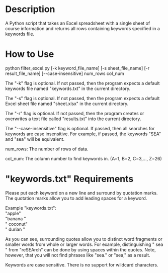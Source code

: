 # Description
A Python script that takes an Excel spreadsheet with a single sheet of course
information and returns all rows containing keywords specified in a keywords file.

# How to Use
python filter\_excel.py [-k keyword\_file\_name]
                        [-s sheet\_file\_name]
                        [-r result\_file\_name]
                        [\-\-case-insensitive]
                        num\_rows
                        col\_num

The "-k" flag is optional. If not passed, then the program expects a default
keywords file named "keywords.txt" in the current directory.

The "-s" flag is optional. If not passed, then the program expects a default
Excel sheet file named "sheet.xlsx" in the current directory.

The "-r" flag is optional. If not passed, then the program creates or
overwrites a text file called "results.txt" into the current directory.

The "--case-insensitive" flag is optional. If passed, then all searches for
keywords are case insensitive. For example, if passed, the keywords "SEA" and
"sea" will be equivalent.

num\_rows: The number of rows of data.

col\_num: The column number to find keywords in. (A=1, B=2, C=3,..., Z=26)

# "keywords.txt" Requirements
Please put each keyword on a new line and surround by quotation marks. The
quotation marks allow you to add leading spaces for a keyword.

Example "keywords.txt":  
"apple"  
"banana "  
" coconut"  
" durian "  

As you can see, surrounding quotes allow you to distinct word fragments
or smaller words from whole or larger words. For example, distinguishing
" sea " from "reSEArch" can be done by using spaces within the quotes. Note,
however, that you will not find phrases like "sea." or "sea," as a result.

Keywords are case sensitive. There is no support for wildcard characters.
